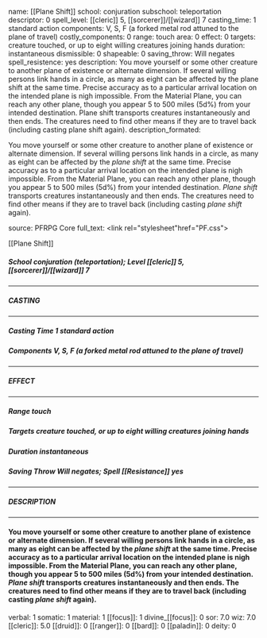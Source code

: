 name: [[Plane Shift]]
school: conjuration
subschool: teleportation
descriptor: 0
spell_level: [[cleric]] 5, [[sorcerer]]/[[wizard]] 7
casting_time: 1 standard action
components: V, S, F (a forked metal rod attuned to the plane of travel)
costly_components: 0
range: touch
area: 0
effect: 0
targets: creature touched, or up to eight willing creatures joining hands
duration: instantaneous
dismissible: 0
shapeable: 0
saving_throw: Will negates
spell_resistence: yes
description: You move yourself or some other creature to another plane of existence or alternate dimension. If several willing persons link hands in a circle, as many as eight can be affected by the plane shift at the same time. Precise accuracy as to a particular arrival location on the intended plane is nigh impossible. From the Material Plane, you can reach any other plane, though you appear 5 to 500 miles (5d%) from your intended destination. Plane shift transports creatures instantaneously and then ends. The creatures need to find other means if they are to travel back (including casting plane shift again).
description_formated: <p>You move yourself or some other creature to another plane of existence or alternate dimension. If several willing persons link hands in a circle, as many as eight can be affected by the <i>plane shift</i> at the same time. Precise accuracy as to a particular arrival location on the intended plane is nigh impossible. From the Material Plane, you can reach any other plane, though you appear 5 to 500 miles (5d%) from your intended destination. <i>Plane shift</i> transports creatures instantaneously and then ends. The creatures need to find other means if they are to travel back (including casting <i>plane shift</i> again).</p>
source: PFRPG Core
full_text: <link rel="stylesheet"href="PF.css"><div class="heading"><p class="alignleft">[[Plane Shift]]</p><div style="clear: both;"></div></div><div><h5><b>School </b>conjuration (teleportation); <b>Level </b>[[cleric]] 5, [[sorcerer]]/[[wizard]] 7</h5></div><hr/><div><h5><b>CASTING</b></h5></div><hr/><div><h5><b>Casting Time </b>1 standard action</h5><h5><b>Components </b>V, S, F (a forked metal rod attuned to the plane of travel)</h5></div><hr/><div><h5><b>EFFECT</b></h5></div><hr/><div><h5><b>Range </b>touch</h5><h5><b>Targets </b>creature touched, or up to eight willing creatures joining hands</h5><h5><b>Duration </b>instantaneous</h5><h5><b>Saving Throw </b>Will negates; <b>Spell [[Resistance]] </b>yes</h5></div><hr/><div><h5><b>DESCRIPTION</b></h5></div><hr/><div><h4><p>You move yourself or some other creature to another plane of existence or alternate dimension. If several willing persons link hands in a circle, as many as eight can be affected by the <i>plane shift</i> at the same time. Precise accuracy as to a particular arrival location on the intended plane is nigh impossible. From the Material Plane, you can reach any other plane, though you appear 5 to 500 miles (5d%) from your intended destination. <i>Plane shift</i> transports creatures instantaneously and then ends. The creatures need to find other means if they are to travel back (including casting <i>plane shift</i> again).</p></h4></div>
verbal: 1
somatic: 1
material: 1
[[focus]]: 1
divine_[[focus]]: 0
sor: 7.0
wiz: 7.0
[[cleric]]: 5.0
[[druid]]: 0
[[ranger]]: 0
[[bard]]: 0
[[paladin]]: 0
deity: 0
